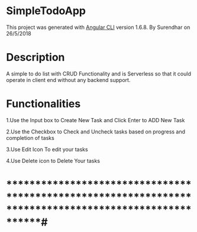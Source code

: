 # SimpleTodoApp

This project was generated with [Angular CLI](https://github.com/angular/angular-cli) version 1.6.8.
By Surendhar on 26/5/2018

# Description

A simple to do list with CRUD Functionality and is Serverless so that it could operate in client end without any backend support.

# Functionalities

1.Use the Input box to Create New Task and Click Enter to ADD New Task

2.Use the Checkbox to Check and Uncheck tasks based on progress and completion of tasks

3.Use Edit Icon To edit your tasks

4.Use Delete icon to Delete Your tasks

# ******************************************************************************************************#
